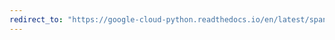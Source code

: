 ```yaml
---
redirect_to: "https://google-cloud-python.readthedocs.io/en/latest/spanner/session-api.html"
---
```

